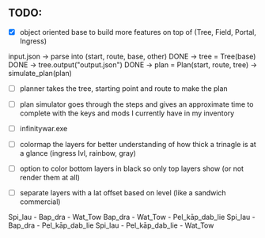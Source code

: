 ## TODO:
- [x] object oriented base to build more features on top of (Tree, Field, Portal, Ingress)

input.json
-> parse into (start, route, base, other) DONE
-> tree = Tree(base) DONE
-> tree.output("output.json") DONE
-> plan = Plan(start, route, tree)
-> simulate_plan(plan)

- [ ] planner takes the tree, starting point and route to make the plan
- [ ] plan simulator goes through the steps and gives an approximate time to complete with the keys and mods I currently have in my inventory
- [ ] infinitywar.exe

- [ ] colormap the layers for better understanding of how thick a trinagle is at a glance (ingress lvl, rainbow, gray)
- [ ] option to color bottom layers in black so only top layers show (or not render them at all)
- [ ] separate layers with a lat offset based on level (like a sandwich commercial)

Spi_lau - Bap_dra - Wat_Tow
    Bap_dra - Wat_Tow - Pel_kāp_dab_lie
    Spi_lau - Bap_dra - Pel_kāp_dab_lie
    Spi_lau - Pel_kāp_dab_lie - Wat_Tow